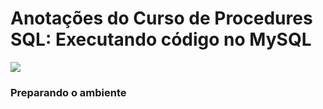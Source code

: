 # Anotações do Curso de  Procedures SQL: Executando código no MySQL
![](https://www.alura.com.br/assets/api/share/curso-mysql-procedures.png)

### Preparando o ambiente

### 
